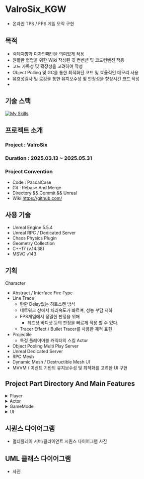 # ValroSix_KGW
  - 온라인 TPS / FPS 게임 모작 구현

## 목적
- 객체지향과 디자인패턴을 의미있게 적용
- 원활환 협업을 위한 Wiki 작성된 깃 컨벤션 및 코드컨벤션 적용
- 코드 가독성 및 확장성을 고려하여 작성
- Object Polling 및 GC를 통한 최적화된 코드 및 효율적인 메모리 사용
- 유효성검사 및 로깅을 통한 유지보수성 및 안정성을 향상시킨 코드 작성
- 
## 기술 스택
[![My Skills](https://skillicons.dev/icons?i=cpp,visualstudio,git,github,unreal,notion&theme=light)](https://skillicons.dev)

## 프로젝트 소개
### Project : ValroSix <br>
### Duration : 2025.03.13 ~ 2025.05.31 <br>
### Project Convention <br>
- Code   : PascalCase
- Git    : Rebase And Merge
- Directory && Commit && Unreal
- Wiki https://github.com/


## 사용 기술
- Unreal Engine 5.5.4
- Unreal RPC / Dedicated Server
- Chaos Physics Plugin
- Geometry Collection
- C++17 (v.14.38)
- MSVC v143

## 기획
Character
- Abstract / Interface
Fire Type
- Line Trace
    - 탄환 Delay없는 히트스캔 방식
    - 네트워크 상에서 처리속도가 빠르며, 성능 부담 저하
    - FPS게임에서 정밀한 판정을 위해
        - 헤드샷,바디샷 등의 판정을 빠르게 적용 할 수 있다.
    - Tracer Effect / Bullet Tracer를 사용한 궤적 표현
- Projectile
    - 특정 플레이어블 캐릭터의 스킬
Actor
- Object Pooling
Multi Play Server 
- Unreal Dedicated Server
- RPC
Mesh
- Dynamic Mesh / Destructible Mesh
UI
- MVVM / 이벤트 기반의 유지보수성 및 최적화를 고려한 UI 구현

## Project Part Directory And Main Features <br>
<details>
  <summary> Player </summary>  
    
    | -- Source
      | -- Player
        | -- PlayerCharacter.h // 플레이어 캐릭터의 상태 및 무기 장착, 입력 처리
        | -- MyPlayerController.h // 플레이어 입력 및 마우스 감도 조정, UI 모드 전환 관리
  
    | -- Content
      | -- Blueprnits
        | -- ABP_PlayerCharacter // 플레이어 애니메이션 블루프린트, 1인칭 및 3인칭 애니메이션 관리
        
### Player
</details>

<details>
  <summary> Actor </summary>  
    
    | -- Source
      | -- Actor
        | -- Actor.h // 플레이어 캐릭터의 상태 및 무기 장착, 입력 처리
  
    | -- Content
      | -- Blueprnits
        | -- ABP_PlayerCharacter // 플레이어 애니메이션 블루프린트, 1인칭 및 3인칭 애니메이션 관리
        
### Actor
</details>

<details>
  <summary> GameMode </summary>  
    
    | -- Source
      | -- GameMode
        | -- GameMode.h // 플레이어 캐릭터의 상태 및 무기 장착, 입력 처리
        | -- GameInstance.h // 플레이어 입력 및 마우스 감도 조정, UI 모드 전환 관리
        
### GameMode
</details>

<details>
  <summary> UI </summary>  
    
    | -- Source
      | -- UI
        | -- UI.h // 플레이어 캐릭터의 상태 및 무기 장착, 입력 처리
        | -- UI.h // 플레이어 입력 및 마우스 감도 조정, UI 모드 전환 관리

    | -- Content
      | -- Blueprnits
        | -- UI // 플레이어 애니메이션 블루프린트, 1인칭 및 3인칭 애니메이션 관리
        
### UI
</details>


## 시퀀스 다이어그램
- 멀티플레이 서버/클라이언트 시퀀스 다이어그램 사진

## UML 클래스 다이어그램
- 사진

